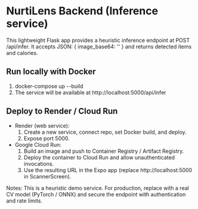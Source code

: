 
# NurtiLens Backend (Inference service)

This lightweight Flask app provides a heuristic inference endpoint at POST /api/infer.
It accepts JSON: { image_base64: '<base64 data>' } and returns detected items and calories.

## Run locally with Docker
1. docker-compose up --build
2. The service will be available at http://localhost:5000/api/infer

## Deploy to Render / Cloud Run
- Render (web service):
  1. Create a new service, connect repo, set Docker build, and deploy.
  2. Expose port 5000.
- Google Cloud Run:
  1. Build an image and push to Container Registry / Artifact Registry.
  2. Deploy the container to Cloud Run and allow unauthenticated invocations.
  3. Use the resulting URL in the Expo app (replace http://localhost:5000 in ScannerScreen).

Notes: This is a heuristic demo service. For production, replace with a real CV model (PyTorch / ONNX) and secure the endpoint with authentication and rate limits.
